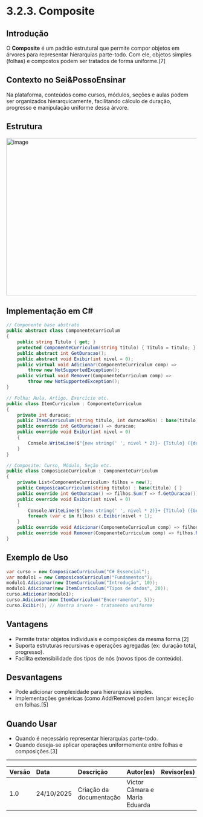 
# 3.2.3. Composite

## Introdução

O **Composite** é um padrão estrutural que permite compor objetos em árvores para representar hierarquias parte-todo. Com ele, objetos simples (folhas) e compostos podem ser tratados de forma uniforme.[7]

## Contexto no Sei&PossoEnsinar

Na plataforma, conteúdos como cursos, módulos, seções e aulas podem ser organizados hierarquicamente, facilitando cálculo de duração, progresso e manipulação uniforme dessa árvore.

## Estrutura

<img width="516" height="415" alt="image" src="https://github.com/user-attachments/assets/b683c944-5cea-4136-94e0-fdf50b1d5fa0" />


## Implementação em C#

```csharp
// Componente base abstrato
public abstract class ComponenteCurriculum
{
    public string Titulo { get; }
    protected ComponenteCurriculum(string titulo) { Titulo = titulo; }
    public abstract int GetDuracao();
    public abstract void Exibir(int nivel = 0);
    public virtual void Adicionar(ComponenteCurriculum comp) => 
        throw new NotSupportedException();
    public virtual void Remover(ComponenteCurriculum comp) =>
        throw new NotSupportedException();
}

// Folha: Aula, Artigo, Exercício etc.
public class ItemCurriculum : ComponenteCurriculum
{
    private int duracao;
    public ItemCurriculum(string titulo, int duracaoMin) : base(titulo) { duracao = duracaoMin; }
    public override int GetDuracao() => duracao;
    public override void Exibir(int nivel = 0)
    {
        Console.WriteLine($"{new string(' ', nivel * 2)}- {Titulo} ({duracao} min)");
    }
}

// Composite: Curso, Módulo, Seção etc.
public class ComposicaoCurriculum : ComponenteCurriculum
{
    private List<ComponenteCurriculum> filhos = new();
    public ComposicaoCurriculum(string titulo) : base(titulo) { }
    public override int GetDuracao() => filhos.Sum(f => f.GetDuracao());
    public override void Exibir(int nivel = 0)
    {
        Console.WriteLine($"{new string(' ', nivel * 2)}+ {Titulo} ({GetDuracao()} min)");
        foreach (var c in filhos) c.Exibir(nivel + 1);
    }
    public override void Adicionar(ComponenteCurriculum comp) => filhos.Add(comp);
    public override void Remover(ComponenteCurriculum comp) => filhos.Remove(comp);
}
```

## Exemplo de Uso

```csharp
var curso = new ComposicaoCurriculum("C# Essencial");
var modulo1 = new ComposicaoCurriculum("Fundamentos");
modulo1.Adicionar(new ItemCurriculum("Introdução", 10));
modulo1.Adicionar(new ItemCurriculum("Tipos de dados", 20));
curso.Adicionar(modulo1);
curso.Adicionar(new ItemCurriculum("Encerramento", 5));
curso.Exibir(); // Mostra árvore - tratamento uniforme
```

## Vantagens

- Permite tratar objetos individuais e composições da mesma forma.[2]
- Suporta estruturas recursivas e operações agregadas (ex: duração total, progresso).
- Facilita extensibilidade dos tipos de nós (novos tipos de conteúdo).

## Desvantagens

- Pode adicionar complexidade para hierarquias simples.
- Implementações genéricas (como Add/Remove) podem lançar exceção em folhas.[5]

## Quando Usar

- Quando é necessário representar hierarquias parte-todo.
- Quando deseja-se aplicar operações uniformemente entre folhas e composições.[3]

***

| Versão | Data | Descrição | Autor(es) | Revisor(es) |
| :--- | :--- | :--- | :--- | :--- |
| 1.0 | 24/10/2025 | Criação da documentação  | Victor Câmara e Maria Eduarda|         |
